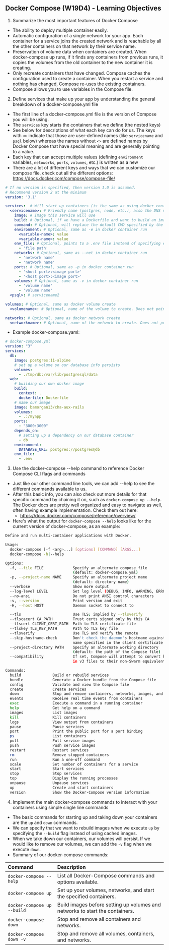 ## Docker Compose (W19D4) - Learning Objectives
1. Summarize the most important features of Docker Compose
  - The ability to deploy multiple container easily.
  - Automatic configuration of a single network for your app. Each container for a service joins the created network and is reachable by all the other containers on that network by their service name.
  - Preservation of volume data when containers are created. When docker-compose up runs, if it finds any containers from previous runs, it copies the volumes from the old container to the new container it is creating.
  - Only recreate containers that have changed. Compose caches the configuration used to create a container. When you restart a service and nothing has changed, Compose re-uses the existing containers.
  - Compose allows you to use variables in the Compose file.

2. Define services that make up your app by understanding the general breakdown of a docker-compose.yml file
- The first line of a docker-compose.yml file is the version of Compose you will be using.
- The `services` key starts the containers that we define (the nested keys)
- See below for descriptions of what each key can do for us. The keys with `<>` indicate that those are user-defined names (like `servicename` and `psql` below) whereas the names without `<>` are defined names by Docker Compose that have special meaning and are generally pointing to a value.
- Each key that can accept multiple values (defining `environment` variables, `netoworks`, `ports`, `volumes`, etc.) is written as a new 
- There are a lot of different keys and ways that we can customize our compose file, check out all the different options: https://docs.docker.com/compose/compose-file/ 
```yaml
# If no version is specified, then version 1.0 is assumed. 
# Recommend version 2 at the minimum
version: '3.1'  

services:  # Will start up containers (is the same as using docker container run).
  <servicename>: # Friendly name (postgres, node, etc.), also the DNS name inside your network.
    image: # Image this service will use
    build: # Optional, if we have a Dockerfile and want to build an image locally, specifies where the file is located (generally same location and named `Dockerfile`, so we use `.` as the value that `build` points to.)
    command: # Optional, will replace the default CMD specified by the image
    environment: # Optional, same as -e in docker container run
      <variable-name>: value
      <variable-name>: value
    env_file: # Optional, points to a .env file instead of specifying environment variables directly
      - 'file path'
    networks: # Optional, same as --net in docker container run
      - 'network name'
      - 'network name'
    ports: # Optional, same as -p in docker container run
      - '<host port>:<image port>'
      - '<host port>:<image port>'
    volumes: # Optional, same as -v in docker container run
      - 'volume name'
      - 'volume name'
  <psql>: # servicename2

volumes: # Optional, same as docker volume create
  <volumename>: # Optional, name of the volume to create. Does not point to a value, the key is used as the name. Allows us to use this name in the `volumes` section of a service

networks: # Optional, same as docker network create
  <networkname>: # Optional, name of the network to create. Does not point to a value, the key is used as the name. Allows us to use this name in the `networks` section of a service
```
- Example docker-compose.yaml:
```yaml
# docker-compose.yml
version: "3"
services:
  db:
    image: postgres:11-alpine
    # set up a volume so our database info persists
    volumes:
      - ./tmp/db:/var/lib/postgresql/data
  web:
    # building our own docker image
    build:
      context: .
      dockerfile: Dockerfile
    # name our image
    image: bamorgan13/cha-aux-rails
    volumes:
      - .:/myapp
    ports:
      - "3000:3000"
    depends_on:
      # setting up a dependency on our database container
      - db
    environment:
      DATABASE_URL: postgres://postgres@db
    env_file:
      - .env
```

3. Use the docker-compose --help command to reference Docker Compose CLI flags and commands
- Just like our other command line tools, we can add --help to see the different commands available to us.
- After this basic info, you can also check out more details for that specific command by chaining it on, such as `docker-compose up --help`. The Docker docs are pretty well organized and easy to navigate as well, often having example implementation. Check them out here:
  - https://docs.docker.com/compose/reference/overview/ 
- Here's what the output for `docker-compose --help` looks like for the current version of docker-compose, as an example:
```bash
Define and run multi-container applications with Docker.

Usage:
  docker-compose [-f <arg>...] [options] [COMMAND] [ARGS...]
  docker-compose -h|--help

Options:
  -f, --file FILE             Specify an alternate compose file
                              (default: docker-compose.yml)
  -p, --project-name NAME     Specify an alternate project name
                              (default: directory name)
  --verbose                   Show more output
  --log-level LEVEL           Set log level (DEBUG, INFO, WARNING, ERROR, CRITICAL)
  --no-ansi                   Do not print ANSI control characters
  -v, --version               Print version and exit
  -H, --host HOST             Daemon socket to connect to

  --tls                       Use TLS; implied by --tlsverify
  --tlscacert CA_PATH         Trust certs signed only by this CA
  --tlscert CLIENT_CERT_PATH  Path to TLS certificate file
  --tlskey TLS_KEY_PATH       Path to TLS key file
  --tlsverify                 Use TLS and verify the remote
  --skip-hostname-check       Don't check the daemon's hostname against the
                              name specified in the client certificate
  --project-directory PATH    Specify an alternate working directory
                              (default: the path of the Compose file)
  --compatibility             If set, Compose will attempt to convert keys
                              in v3 files to their non-Swarm equivalent

Commands:
  build              Build or rebuild services
  bundle             Generate a Docker bundle from the Compose file
  config             Validate and view the Compose file
  create             Create services
  down               Stop and remove containers, networks, images, and volumes
  events             Receive real time events from containers
  exec               Execute a command in a running container
  help               Get help on a command
  images             List images
  kill               Kill containers
  logs               View output from containers
  pause              Pause services
  port               Print the public port for a port binding
  ps                 List containers
  pull               Pull service images
  push               Push service images
  restart            Restart services
  rm                 Remove stopped containers
  run                Run a one-off command
  scale              Set number of containers for a service
  start              Start services
  stop               Stop services
  top                Display the running processes
  unpause            Unpause services
  up                 Create and start containers
  version            Show the Docker-Compose version information
```

4. Implement the main docker-compose commands to interact with your containers using simple single line commands
- The basic commands for starting up and taking down your containers are the `up` and `down` commands.
- We can specify that we want to rebuild images when we execute `up` by specifying the `--build` flag instead of using cached images.
- When we take down our containers, our volumes will persist. If we would like to remove our volumes, we can add the `-v` flag when we execute `down`.
- Summary of our docker-compose commands:

| Command	                    | Description                                                                  |
|:--------------------------- |:---------------------------------------------------------------------------- |
| `docker-compose --help`     | List all Docker-Compose commands and options available.                      |
| `docker-compose up`         | Set up your volumes, networks, and start the specified containers.           |
| `docker-compose up --build`	| Build images before setting up volumes and networks to start the containers. |
| `docker-compose down`       |	Stop and remove all containers and networks.                                 |
| `docker-compose down -v`	  | Stop and remove all volumes, containers, and networks.                       |

